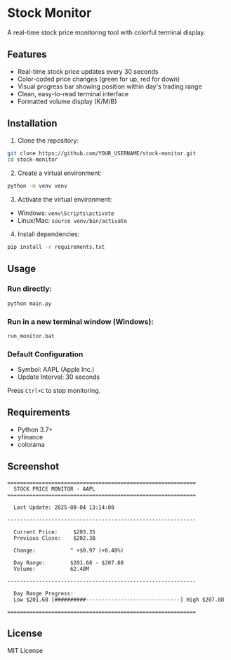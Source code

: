 # Stock Monitor

A real-time stock price monitoring tool with colorful terminal display.

## Features

- Real-time stock price updates every 30 seconds
- Color-coded price changes (green for up, red for down)
- Visual progress bar showing position within day's trading range
- Clean, easy-to-read terminal interface
- Formatted volume display (K/M/B)

## Installation

1. Clone the repository:
```bash
git clone https://github.com/YOUR_USERNAME/stock-monitor.git
cd stock-monitor
```

2. Create a virtual environment:
```bash
python -m venv venv
```

3. Activate the virtual environment:
- Windows: `venv\Scripts\activate`
- Linux/Mac: `source venv/bin/activate`

4. Install dependencies:
```bash
pip install -r requirements.txt
```

## Usage

### Run directly:
```bash
python main.py
```

### Run in a new terminal window (Windows):
```bash
run_monitor.bat
```

### Default Configuration
- Symbol: AAPL (Apple Inc.)
- Update Interval: 30 seconds

Press `Ctrl+C` to stop monitoring.

## Requirements

- Python 3.7+
- yfinance
- colorama

## Screenshot

```
============================================================
  STOCK PRICE MONITOR - AAPL
============================================================

  Last Update: 2025-08-04 13:14:08

------------------------------------------------------------

  Current Price:     $203.35
  Previous Close:    $202.38

  Change:           ^ +$0.97 (+0.48%)

  Day Range:        $201.68 - $207.88
  Volume:           62.48M

------------------------------------------------------------

  Day Range Progress:
  Low $201.68 [##########------------------------------] High $207.88

============================================================
```

## License

MIT License